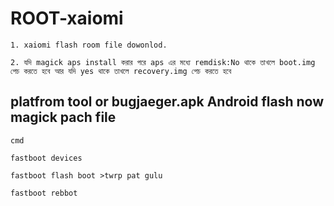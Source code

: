 # ROOT-xaiomi
``` 1. xaiomi flash room file dowonlod. ```

``` 2. যদি magick aps install করার পরে aps এর মধ্যে remdisk:No থাকে তাখলে boot.img পেচ করতে হবে আর যদি yes থাকে তাখলে recovery.img পেচ করতে হবে ```


## platfrom tool or bugjaeger.apk Android flash now magick pach file 

    cmd

    fastboot devices 

    fastboot flash boot >twrp pat gulu
    
    fastboot rebbot
